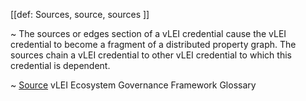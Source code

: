 [[def: Sources, source, sources ]]

~ The sources or edges section of a vLEI credential cause the vLEI credential to become a fragment of a distributed property graph. The sources chain a vLEI credential to other vLEI credential to which this credential is dependent.

~ [Source](https://www.gleif.org/vlei/introducing-the-vlei-ecosystem-governance-framework/2023-12-15_vlei-egf-v2.0-glossary_v1.3_final.pdf) vLEI Ecosystem Governance Framework Glossary
